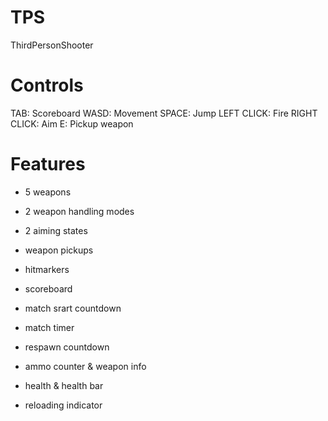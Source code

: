 # TPS
ThirdPersonShooter

# Controls
TAB: Scoreboard
WASD: Movement
SPACE: Jump
LEFT CLICK: Fire
RIGHT CLICK: Aim
E: Pickup weapon

# Features
- 5 weapons

- 2 weapon handling modes

- 2 aiming states

- weapon pickups

- hitmarkers

- scoreboard

- match srart countdown

- match timer

- respawn countdown

- ammo counter & weapon info

- health & health bar

- reloading indicator
